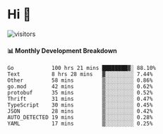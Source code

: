 # Hi 👋
 
![visitors](https://visitor-badge.glitch.me/badge?page_id=sorcererxw.sorcererx)

#### 📊 Monthly Development Breakdown

<!--START_SECTION:waka-->
```text
Go            100 hrs 21 mins ████████▓░ 88.10%
Text          8 hrs 28 mins   ▓░░░░░░░░░ 7.44%
Other         58 mins         ▒░░░░░░░░░ 0.86%
go.mod        42 mins         ▒░░░░░░░░░ 0.62%
protobuf      35 mins         ▒░░░░░░░░░ 0.52%
Thrift        31 mins         ▒░░░░░░░░░ 0.47%
TypeScript    30 mins         ▒░░░░░░░░░ 0.45%
JSON          28 mins         ▒░░░░░░░░░ 0.42%
AUTO_DETECTED 19 mins         ▒░░░░░░░░░ 0.28%
YAML          17 mins         ▒░░░░░░░░░ 0.25%
```
<!--END_SECTION:waka-->
